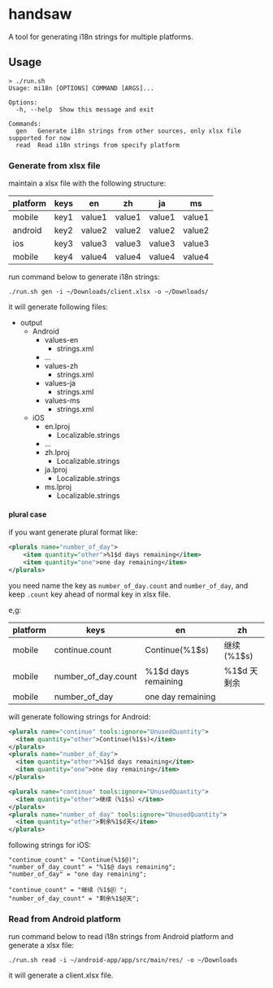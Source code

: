 # handsaw

A tool for generating i18n strings for multiple platforms.

## Usage
```
> ./run.sh
Usage: mi18n [OPTIONS] COMMAND [ARGS]...

Options:
  -h, --help  Show this message and exit

Commands:
  gen   Generate i18n strings from other sources, only xlsx file supported for now
  read  Read i18n strings from specify platform
```

### Generate from xlsx file

maintain a xlsx file with the following structure:

|platform|keys|en|zh|ja|ms|
| --- | --- | --- | --- | --- | --- |
|mobile|key1|value1|value1|value1|value1|
|android|key2|value2|value2|value2|value2|
|ios|key3|value3|value3|value3|value3|
|mobile|key4|value4|value4|value4|value4|

run command below to generate i18n strings:
```
./run.sh gen -i ~/Downloads/client.xlsx -o ~/Downloads/
```

it will generate following files:
- output
    - Android
        - values-en
          - strings.xml
        - ...
        - values-zh
          - strings.xml
        - values-ja
          - strings.xml
        - values-ms
          - strings.xml
    - iOS
      - en.lproj
        - Localizable.strings
      - ...
      - zh.lproj
        - Localizable.strings
      - ja.lproj
        - Localizable.strings
      - ms.lproj
        - Localizable.strings

#### plural case
if you want generate plural format like:
```xml
<plurals name="number_of_day">
    <item quantity="other">%1$d days remaining</item>
    <item quantity="one">one day remaining</item>
</plurals>
```
you need name the key as `number_of_day.count` and `number_of_day`, and keep `.count` key ahead of normal key in xlsx file.

e,g:

|platform|keys|en|zh|
| --- | --- | --- | --- |
|mobile|continue.count|Continue(%1$s)|继续(%1$s)|
|mobile|number_of_day.count|%1$d days remaining|%1$d 天剩余|
|mobile|number_of_day|one day remaining||

will generate following strings for Android:
```xml
<plurals name="continue" tools:ignore="UnusedQuantity">
  <item quantity="other">Continue(%1$s)</item>
</plurals>
<plurals name="number_of_day">
  <item quantity="other">%1$d days remaining</item>
  <item quantity="one">one day remaining</item>
</plurals>

<plurals name="continue" tools:ignore="UnusedQuantity">
  <item quantity="other">继续（%1$s）</item>
</plurals>
<plurals name="number_of_day" tools:ignore="UnusedQuantity">
  <item quantity="other">剩余%1$d天</item>
</plurals>
```

following strings for iOS:
```
"continue_count" = "Continue(%1$@)";
"number_of_day_count" = "%1$@ days remaining";
"number_of_day" = "one day remaining";

"continue_count" = "继续（%1$@）";
"number_of_day_count" = "剩余%1$@天";
```

### Read from Android platform

run command below to read i18n strings from Android platform and generate a xlsx file:
```
./run.sh read -i ~/android-app/app/src/main/res/ -o ~/Downloads
```
it will generate a client.xlsx file.
